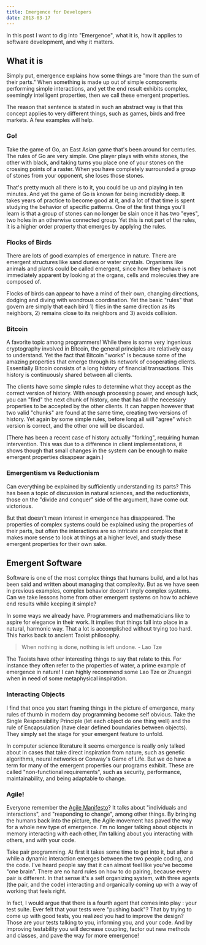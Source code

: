 ```yaml
---
title: Emergence for Developers
date: 2013-03-17
---
```


In this post I want to dig into "Emergence", what it is, how it applies to software development, and why it matters.

## What it is

Simply put, emergence explains how some things are "more than the sum of their parts." When something is made up out of simple components performing simple interactions, and yet the end result exhibits complex, seemingly intelligent properties, then we call these emergent properties.

The reason that sentence is stated in such an abstract way is that this concept applies to very different things, such as games, birds and free markets. A few examples will help.

### Go!

Take the game of Go, an East Asian game that's been around for centuries. The rules of Go are very simple. One player plays with white stones, the other with black, and taking turns you place one of your stones on the crossing points of a raster. When you have completely surrounded a group of stones from your opponent, she loses those stones.

That's pretty much all there is to it, you could be up and playing in ten minutes. And yet the game of Go is known for being incredibly deep. It takes years of practice to become good at it, and a lot of that time is spent studying the behavior of specific patterns. One of the first things you'll learn is that a group of stones can no longer be slain once it has two "eyes", two holes in an otherwise connected group. Yet this is not part of the rules, it is a higher order property that emerges by applying the rules.

### Flocks of Birds

There are lots of good examples of emergence in nature. There are emergent structures like sand dunes or water crystals. Organisms like animals and plants could be called emergent, since how they behave is not immediately apparent by looking at the organs, cells and molecules they are composed of.

Flocks of birds can appear to have a mind of their own, changing directions, dodging and diving with wondrous coordination. Yet the basic "rules" that govern are simply that each bird 1) flies in the same direction as its neighbors, 2) remains close to its neighbors and 3) avoids collision.

### Bitcoin

A favorite topic among programmers! While there is some very ingenious cryptography involved in Bitcoin, the general principles are relatively easy to understand. Yet the fact that Bitcoin "works" is because some of the amazing properties that emerge through its network of cooperating clients. Essentially Bitcoin consists of a long history of financial transactions. This history is continuously shared between all clients.

The clients have some simple rules to determine what they accept as the correct version of history. With enough processing power, and enough luck, you can "find" the next chunk of history, one that has all the necessary properties to be accepted by the other clients. It can happen however that two valid "chunks" are found at the same time, creating two versions of history. Yet again by some simple rules, before long all will "agree" which version is correct, and the other one will be discarded.

(There has been a recent case of history actually "forking", requiring human intervention. This was due to a difference in client implementations, it shows though that small changes in the system can be enough to make emergent properties disappear again.)

### Emergentism vs Reductionism

Can everything be explained by sufficiently understanding its parts? This has been a topic of discussion in natural sciences, and the reductionists, those on the "divide and conquer" side of the argument, have come out victorious.

But that doesn't mean interest in emergence has disappeared. The properties of complex systems could be explained using the properties of their parts, but often the interactions are so intricate and complex that it makes more sense to look at things at a higher level, and study these emergent properties for their own sake.

## Emergent Software

Software is one of the most complex things that humans build, and a lot has been said and written about managing that complexity. But as we have seen in previous examples, complex behavior doesn't imply complex systems. Can we take lessons home from other emergent systems on how to achieve end results while keeping it simple?

In some ways we already have. Programmers and mathematicians like to aspire for elegance in their work. It implies that things fall into place in a natural, harmonic way. That a lot is accomplished without trying too hard. This harks back to ancient Taoist philosophy.

> When nothing is done, nothing is left undone. - Lao Tze

The Taoists have other interesting things to say that relate to this. For instance they often refer to the properties of water, a prime example of emergence in nature! I can highly recommend some Lao Tze or Zhuangzi when in need of some metaphysical inspiration.

### Interacting Objects

I find that once you start framing things in the picture of emergence, many rules of thumb in modern day programming become self obvious. Take the Single Responsibility Principle (let each object do one thing well) and the rule of Encapsulation (have clear defined boundaries between objects). They simply set the stage for your emergent feature to unfold.

In computer science literature it seems emergence is really only talked about in cases that take direct inspiration from nature, such as genetic algorithms, neural networks or Conway's Game of Life. But we do have a term for many of the emergent properties our programs exhibit. These are called "non-functional requirements", such as security, performance, maintainability, and being adaptable to change.

### Agile!

Everyone remember the [Agile Manifesto](http://agilemanifesto.org/)? It talks about "individuals and interactions", and "responding to change", among other things. By bringing the humans back into the picture, the Agile movement has paved the way for a whole new type of emergence. I'm no longer talking about objects in memory interacting with each other, I'm talking about you interacting with others, and with your code.

Take pair programming. At first it takes some time to get into it, but after a while a dynamic interaction emerges between the two people coding, and the code. I've heard people say that it can almost feel like you've become "one brain". There are no hard rules on how to do pairing, because every pair is different. In that sense it's a self organizing system, with three agents (the pair, and the code) interacting and organically coming up with a way of working that feels right.

In fact, I would argue that there is a fourth agent that comes into play : your test suite. Ever felt that your tests were "pushing back"? That by trying to come up with good tests, you realized you had to improve the design? Those are your tests talking to you, informing you, and your code. And by improving testability you will decrease coupling, factor out new methods and classes, and pave the way for more emergence!
